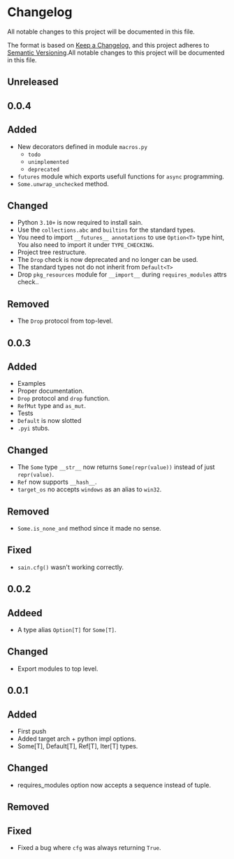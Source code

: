 # Changelog
All notable changes to this project will be documented in this file.

The format is based on [Keep a Changelog](https://keepachangelog.com/en/1.0.0/),
and this project adheres to [Semantic Versioning](https://semver.org/spec/v2.0.0.html).All notable changes to this project will be documented in this file.

## Unreleased

## 0.0.4
## Added
- New decorators defined in module `macros.py`
    * `todo`
    * `unimplemented`
    * `deprecated`
- `futures` module which exports usefull functions for `async` programming.
- `Some.unwrap_unchecked` method.

## Changed
- Python `3.10+` is now required to install sain.
- Use the `collections.abc` and `builtins` for the standard types.
- You need to import `__futures__ annotations` to use `Option<T>` type hint, You also need to import it under `TYPE_CHECKING`.
- Project tree restructure.
- The `Drop` check is now deprecated and no longer can be used.
- The standard types not do not inherit from `Default<T>`
- Drop `pkg_resources` module for `__import__` during `requires_modules` attrs check..

## Removed
- The `Drop` protocol from top-level.

## 0.0.3
## Added
- Examples
- Proper documentation.
- `Drop` protocol and `drop` function.
- `RefMut` type and `as_mut`.
- Tests
- `Default` is now slotted
- `.pyi` stubs.

## Changed
- The `Some` type `__str__` now returns `Some(repr(value))` instead of just `repr(value)`.
- `Ref` now supports `__hash__`.
- `target_os` no accepts `windows` as an alias to `win32`.

## Removed
- `Some.is_none_and` method since it made no sense.

## Fixed
- `sain.cfg()` wasn't working correctly.

## 0.0.2
## Addeed
* A type alias `Option[T]` for `Some[T]`.

## Changed
* Export modules to top level.

## 0.0.1
## Added
* First push
* Added target arch + python impl options.
* Some[T], Default[T], Ref[T], Iter[T] types.

## Changed
* requires_modules option now accepts a sequence instead of tuple.

## Removed

## Fixed
- Fixed a bug where `cfg` was always returning `True`.